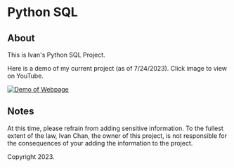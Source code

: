# Python SQL

## About
This is Ivan's Python SQL Project.

Here is a demo of my current project (as of 7/24/2023). Click image to view on YouTube.

[![Demo of Webpage](http://img.youtube.com/vi/ELAmzIkyKUE/0.jpg)](http://www.youtube.com/watch?v=ELAmzIkyKUE)

## Notes
At this time, please refrain from adding sensitive information. To the fullest extent of the law, Ivan Chan, the owner of this project, is not responsible for the consequences of your adding the information to the project.

Copyright 2023.